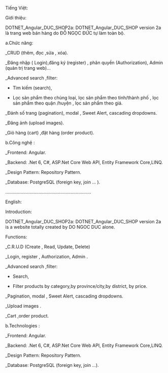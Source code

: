Tiếng Việt:

Giới thiệu:

DOTNET_Angular_DUC_SHOP2a: DOTNET_Angular_DUC_SHOP version 2a là trang web bán hàng do ĐỖ NGỌC ĐỨC tự làm toàn bộ.

a.Chức năng: 

_CRUD (thêm, đọc ,sửa , xóa).

_Đăng nhập ( Login),đăng ký (register) , phân quyền (Authorization), Admin (quản trị trang web)...

_Advanced search ,filter: 

  + Tìm kiếm (search),
  
  + Lọc sản phẩm theo chủng loại, lọc sản phẩm theo tỉnh/thành phố , lọc sản phẩm theo quận /huyện , lọc sản phẩm theo giá.

_Đánh số trang (pagination), modal , Sweet Alert, cascading dropdowns.

_Đăng ảnh (upload images). 

_Giỏ hàng (cart) ,đặt hàng (order product).

b.Công nghệ :

_Frontend: Angular.

_Backend:  .Net 6, C#, ASP.Net Core Web API, Entity Framework Core,LINQ.

_Design Pattern: Repository Pattern.

_Database:  PostgreSQL (foreign key, join … ).

...................................................................

English:

Introduction:

DOTNET_Angular_DUC_SHOP2a: DOTNET_Angular_DUC_SHOP version 2a is a website totally created by DO NGOC DUC alone.

Functions: 

_C.R.U.D (Create , Read, Update, Delete)

_Login, register , Authorization, Admin .

_Advanced search ,filter: 

  + Search,
  
  + Filter products by category,by province/city,by district, by price.

_Pagination, modal , Sweet Alert, cascading dropdowns.

_Upload images . 

_Cart ,order product.

b.Technologies :

_Frontend: Angular.

_Backend:  .Net 6, C#, ASP.Net Core Web API, Entity Framework Core,LINQ.

_Design Pattern: Repository Pattern.

_Database:  PostgreSQL (foreign key, join …).

